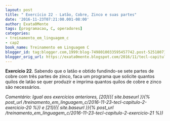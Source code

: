 ```yaml
---
layout: post
title: " Exercício 22 - Latão, Cobre, Zinco e suas partes"
date: '2016-11-23T07:21:00.001-08:00'
author: Exata0Mente
tags: [programacao, C, operadores]
categories:
- treinamento_em_linguagem_c
- cap2  
book_name: Treinamento em Linguagem C
blogger_id: tag:blogger.com,1999:blog-7498010033595457742.post-5251807136789560574
blogger_orig_url: https://exata0mente.blogspot.com/2016/11/tecl-capitulo-2-exercicio-22.html
---
```

**Exercício 22**. Sabendo que o latão e obtido fundindo-se sete partes de
cobre com três partes de zinco, faca um programa que solicite quantos
quilos de latão se quer produzir e imprima quantos quilos de cobre e
zinco são necessários.

*Comentário: Igual aos exercícios anteriores,
[20]({{ site.baseurl }}{% post_url /treinamento_em_linguagem_c/2016-11-23-tecl-capitulo-2-exercicio-20 %})
e
[21]({{ site.baseurl }}{% post_url /treinamento_em_linguagem_c/2016-11-23-tecl-capitulo-2-exercicio-21 %})*
